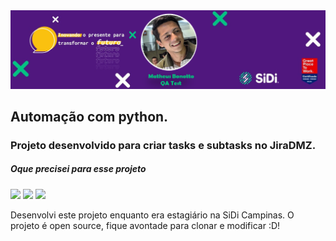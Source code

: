 <img src=".\Assets\header.png"/>

## Automação com python.
### Projeto desenvolvido para criar tasks e subtasks no JiraDMZ.
##### Oque precisei para esse projeto
<div> 
  <img src="https://img.shields.io/badge/-Python-%230077B5?style=for-the-badge&logo=Python&logoColor=white"> 
  <img src="https://img.shields.io/badge/-Selenium-%230077B5?style=for-the-badge&logo=Selenium&logoColor=white">
  <img src="https://img.shields.io/badge/-Jira DMZ-%230077B5?style=for-the-badge&logo=Jira&logoColor=white">
</div>

Desenvolvi este projeto enquanto  era estagiário na SiDi Campinas.
O projeto é open source, fique avontade para clonar e modificar :D!

